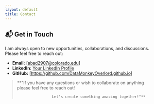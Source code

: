 ```yaml
---
layout: default
title: Contact
---
```


## 📬 Get in Touch

I am always open to new opportunities, collaborations, and discussions. 
Please feel free to reach out:

- **Email:** [abad2907@colorado.edu]
- **LinkedIn:** [Your LinkedIn Profile](https://www.linkedin.com/in/your-profile)
- **GitHub:** [https://github.com/DataMonkeyOverlord.github.io]

> **"If you have any questions or wish to collaborate on anything please feel free to reach out!
> 
>                     Let's create something amazing together!"**
